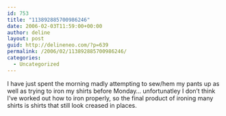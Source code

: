 ```yaml
---
id: 753
title: "113892885700986246"
date: 2006-02-03T11:59:00+00:00
author: deline
layout: post
guid: http://delineneo.com/?p=639
permalink: /2006/02/113892885700986246/
categories:
  - Uncategorized
---
```

I have just spent the morning madly attempting to sew/hem my pants up as well as trying to iron my shirts before Monday&#8230; unfortunatley I don&#8217;t think I&#8217;ve worked out how to iron properly, so the final product of ironing many shirts is shirts that still look creased in places.
